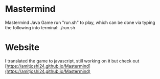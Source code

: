 # Mastermind
Mastermind Java Game
run "run.sh" to play, 
which can be done via typing the following into terminal:
./run.sh

# Website
I translated the game to javascript, still working on it but check out [https://amitjoshi24.github.io/Mastermind](https://amitjoshi24.github.io/Mastermind)

